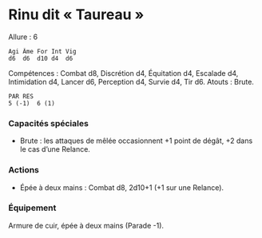 
# Rinu dit « Taureau »

Allure : 6

	Agi	Âme	For	Int	Vig
	d6	d6	d10	d4	d6

Compétences : Combat d8, Discrétion d4, Équitation d4, Escalade d4, Intimidation d4, Lancer d6, Perception d4, Survie d4, Tir d6.
Atouts : Brute.

	PAR	RES
	5 (-1)	6 (1)

### Capacités spéciales
- Brute : les attaques de mêlée occasionnent +1 point de dégât, +2 dans le cas d’une Relance.

### Actions
- Épée à deux mains : Combat d8, 2d10+1 (+1 sur une Relance).

### Équipement
Armure de cuir, épée à deux mains (Parade -1).
